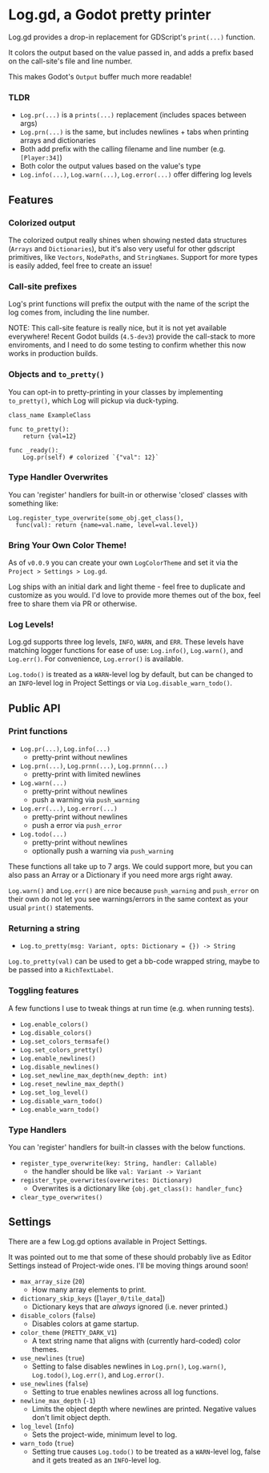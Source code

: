 # Log.gd, a Godot pretty printer

Log.gd provides a drop-in replacement for GDScript's `print(...)` function.

It colors the output based on the value passed in, and adds a prefix based on
the call-site's file and line number.

This makes Godot's `Output` buffer much more readable!

### TLDR

- `Log.pr(...)` is a `prints(...)` replacement (includes spaces between args)
- `Log.prn(...)` is the same, but includes newlines + tabs when printing arrays
  and dictionaries
- Both add prefix with the calling filename and line number (e.g. `[Player:34]`)
- Both color the output values based on the value's type
- `Log.info(...)`, `Log.warn(...)`, `Log.error(...)` offer differing log levels

## Features

### Colorized output

The colorized output really shines when showing nested data structures (`Arrays`
and `Dictionaries`), but it's also very useful for other gdscript primitives,
like `Vectors`, `NodePaths`, and `StringNames`. Support for more types is easily
added, feel free to create an issue!

### Call-site prefixes

Log's print functions will prefix the output with the name of the script the log
comes from, including the line number.

NOTE: This call-site feature is really nice, but it is not yet available
everywhere! Recent Godot builds (`4.5-dev3`) provide the call-stack to more
enviroments, and I need to do some testing to confirm whether this now works in
production builds.

### Objects and `to_pretty()`

You can opt-in to pretty-printing in your classes by implementing
`to_pretty()`, which Log will pickup via duck-typing.

```gdscript
class_name ExampleClass

func to_pretty():
    return {val=12}

func _ready():_
    Log.pr(self) # colorized `{"val": 12}`
```

### Type Handler Overwrites

You can 'register' handlers for built-in or otherwise 'closed' classes with
something like:

``` gdscript
Log.register_type_overwrite(some_obj.get_class(),
  func(val): return {name=val.name, level=val.level})
```

### Bring Your Own Color Theme!

As of `v0.0.9` you can create your own `LogColorTheme` and set it via the
`Project > Settings > Log.gd`.

Log ships with an initial dark and light theme - feel free to duplicate and
customize as you would. I'd love to provide more themes out of the box, feel
free to share them via PR or otherwise.

### Log Levels!

Log.gd supports three log levels, `INFO`, `WARN`, and `ERR`.  These levels have
matching logger functions for ease of use: `Log.info()`, `Log.warn()`, and
`Log.err()`.  For convenience, `Log.error()` is available.

`Log.todo()` is treated as a `WARN`-level log by default, but can be changed to
an `INFO`-level log in Project Settings or via `Log.disable_warn_todo()`.

## Public API

### Print functions

- `Log.pr(...)`, `Log.info(...)`
  - pretty-print without newlines
- `Log.prn(...)`, `Log.prnn(...)`, `Log.prnnn(...)`
  - pretty-print with limited newlines
- `Log.warn(...)`
  - pretty-print without newlines
  - push a warning via `push_warning`
- `Log.err(...)`, `Log.error(...)`
  - pretty-print without newlines
  - push a error via `push_error`
- `Log.todo(...)`
  - pretty-print without newlines
  - optionally push a warning via `push_warning`

These functions all take up to 7 args.
We could support more, but you can also pass an Array or a Dictionary if you
need more args right away.

`Log.warn()` and `Log.err()` are nice because `push_warning` and `push_error` on
their own do not let you see warnings/errors in the same context as your usual
`print()` statements.

### Returning a string

- `Log.to_pretty(msg: Variant, opts: Dictionary = {}) -> String`

`Log.to_pretty(val)` can be used to get a bb-code wrapped string, maybe to be
passed into a `RichTextLabel`.

### Toggling features

A few functions I use to tweak things at run time (e.g. when running tests).

- `Log.enable_colors()`
- `Log.disable_colors()`
- `Log.set_colors_termsafe()`
- `Log.set_colors_pretty()`
- `Log.enable_newlines()`
- `Log.disable_newlines()`
- `Log.set_newline_max_depth(new_depth: int)`
- `Log.reset_newline_max_depth()`
- `Log.set_log_level()`
- `Log.disable_warn_todo()`
- `Log.enable_warn_todo()`

### Type Handlers

You can 'register' handlers for built-in classes with the below functions.

- `register_type_overwrite(key: String, handler: Callable)`
  - the handler should be like `val: Variant -> Variant`
- `register_type_overwrites(overwrites: Dictionary)`
  - Overwrites is a dictionary like `{obj.get_class(): handler_func}`
- `clear_type_overwrites()`

## Settings

There are a few Log.gd options available in Project Settings.

It was pointed out to me that some of these should probably live as Editor
Settings instead of Project-wide ones. I'll be moving things around soon!

- `max_array_size` (`20`)
  - How many array elements to print.
- `dictionary_skip_keys` ([`layer_0/tile_data`])
  - Dictionary keys that are _always_ ignored (i.e. never printed.)
- `disable_colors` (`false`)
  - Disables colors at game startup.
- `color_theme` (`PRETTY_DARK_V1`)
  - A text string name that aligns with (currently hard-coded) color themes.
- `use_newlines` (`true`)
  - Setting to false disables newlines in `Log.prn()`, `Log.warn()`,
  `Log.todo()`, `Log.err()`, and `Log.error()`.
- `use_newlines` (`false`)
  - Setting to true enables newlines across all log functions.
- `newline_max_depth` (`-1`)
  - Limits the object depth where newlines are printed.  Negative values don't
  limit object depth.
- `log_level` (`Info`)
  - Sets the project-wide, minimum level to log.
- `warn_todo` (`true`)
  - Setting true causes `Log.todo()` to be treated as a `WARN`-level log, false
  and it gets treated as an `INFO`-level log.


